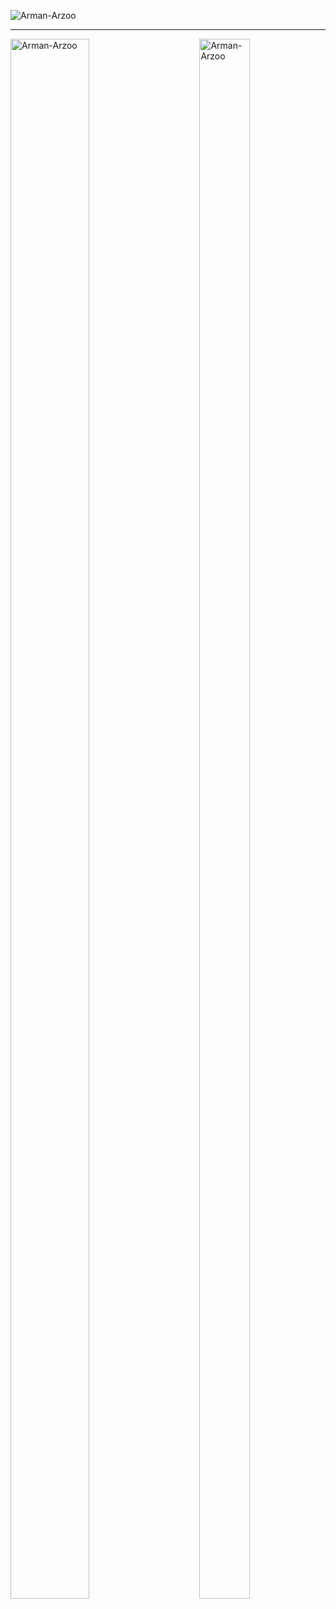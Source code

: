 <p align="left"> <img src="https://komarev.com/ghpvc/?username=Arman-Arzoo&label=Profile%20views&color=129e00&style=plastic" alt="Arman-Arzoo" /> </p>
<hr/>

<span>
  <p><img align="right" width="40%" height="80%" src="https://github-readme-stats.vercel.app/api/top-langs?username=Arman-Arzoo&show_icons=true&locale=en&layout=compact" alt="Arman-Arzoo" /></p>
<p><img align="left" width="50%" height="80%"src="https://github-readme-streak-stats.herokuapp.com/?user=Arman-Arzoo&" alt="Arman-Arzoo" /></p>
  

</span>
